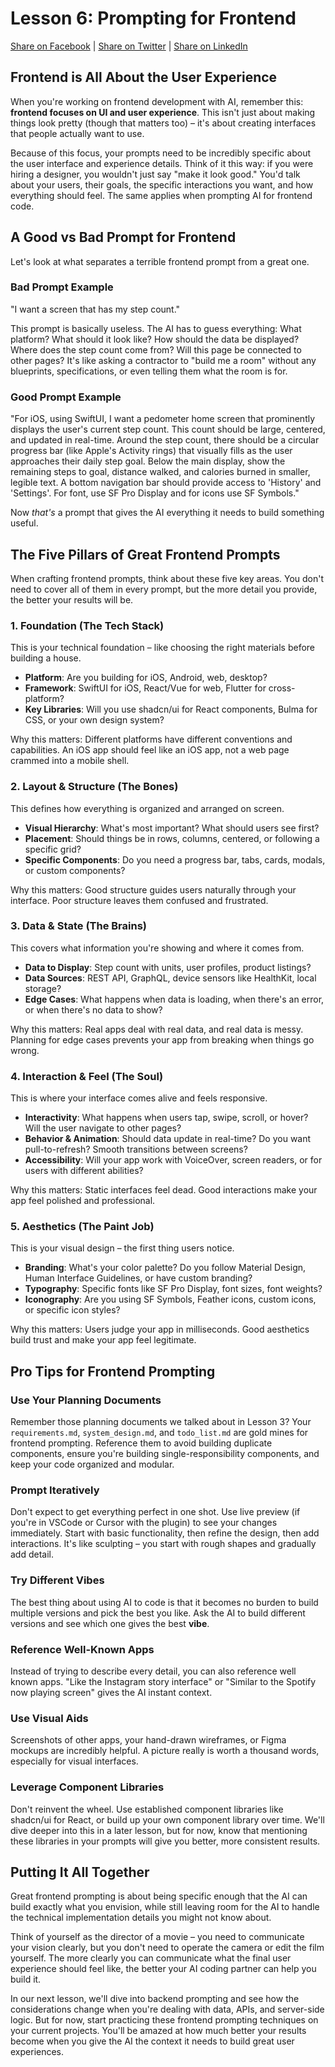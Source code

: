 # Lesson 6: Prompting for Frontend

[Share on Facebook](https://www.facebook.com/sharer/sharer.php?u=https%3A//github.com/Troyanovsky/vibe-coding-guide/blob/main/en/Lesson_6_Frontend_Prompt.md) | [Share on Twitter](https://twitter.com/intent/tweet?text=https%3A//github.com/Troyanovsky/vibe-coding-guide/blob/main/en/Lesson_6_Frontend_Prompt.md) | [Share on LinkedIn](https://www.linkedin.com/shareArticle?mini=true&url=https%3A//twitter.com/intent/tweet?text=https%253A//github.com/Troyanovsky/vibe-coding-guide/blob/main/en/Lesson_6_Frontend_Prompt.md)

## Frontend is All About the User Experience

When you're working on frontend development with AI, remember this: **frontend focuses on UI and user experience**. This isn't just about making things look pretty (though that matters too) – it's about creating interfaces that people actually want to use. 

Because of this focus, your prompts need to be incredibly specific about the user interface and experience details. Think of it this way: if you were hiring a designer, you wouldn't just say "make it look good." You'd talk about your users, their goals, the specific interactions you want, and how everything should feel. The same applies when prompting AI for frontend code.

## A Good vs Bad Prompt for Frontend

Let's look at what separates a terrible frontend prompt from a great one.

### Bad Prompt Example
"I want a screen that has my step count."

This prompt is basically useless. The AI has to guess everything: What platform? What should it look like? How should the data be displayed? Where does the step count come from? Will this page be connected to other pages? It's like asking a contractor to "build me a room" without any blueprints, specifications, or even telling them what the room is for.

### Good Prompt Example
"For iOS, using SwiftUI, I want a pedometer home screen that prominently displays the user's current step count. This count should be large, centered, and updated in real-time. Around the step count, there should be a circular progress bar (like Apple's Activity rings) that visually fills as the user approaches their daily step goal. Below the main display, show the remaining steps to goal, distance walked, and calories burned in smaller, legible text. A bottom navigation bar should provide access to 'History' and 'Settings'. For font, use SF Pro Display and for icons use SF Symbols."

Now *that's* a prompt that gives the AI everything it needs to build something useful.

## The Five Pillars of Great Frontend Prompts

When crafting frontend prompts, think about these five key areas. You don't need to cover all of them in every prompt, but the more detail you provide, the better your results will be.

### 1. Foundation (The Tech Stack)
This is your technical foundation – like choosing the right materials before building a house.

- **Platform**: Are you building for iOS, Android, web, desktop?
- **Framework**: SwiftUI for iOS, React/Vue for web, Flutter for cross-platform?
- **Key Libraries**: Will you use shadcn/ui for React components, Bulma for CSS, or your own design system?

Why this matters: Different platforms have different conventions and capabilities. An iOS app should feel like an iOS app, not a web page crammed into a mobile shell.

### 2. Layout & Structure (The Bones)
This defines how everything is organized and arranged on screen.

- **Visual Hierarchy**: What's most important? What should users see first?
- **Placement**: Should things be in rows, columns, centered, or following a specific grid?
- **Specific Components**: Do you need a progress bar, tabs, cards, modals, or custom components?

Why this matters: Good structure guides users naturally through your interface. Poor structure leaves them confused and frustrated.

### 3. Data & State (The Brains)
This covers what information you're showing and where it comes from.

- **Data to Display**: Step count with units, user profiles, product listings?
- **Data Sources**: REST API, GraphQL, device sensors like HealthKit, local storage?
- **Edge Cases**: What happens when data is loading, when there's an error, or when there's no data to show?

Why this matters: Real apps deal with real data, and real data is messy. Planning for edge cases prevents your app from breaking when things go wrong.

### 4. Interaction & Feel (The Soul)
This is where your interface comes alive and feels responsive.

- **Interactivity**: What happens when users tap, swipe, scroll, or hover? Will the user navigate to other pages?
- **Behavior & Animation**: Should data update in real-time? Do you want pull-to-refresh? Smooth transitions between screens?
- **Accessibility**: Will your app work with VoiceOver, screen readers, or for users with different abilities?

Why this matters: Static interfaces feel dead. Good interactions make your app feel polished and professional.

### 5. Aesthetics (The Paint Job)
This is your visual design – the first thing users notice.

- **Branding**: What's your color palette? Do you follow Material Design, Human Interface Guidelines, or have custom branding?
- **Typography**: Specific fonts like SF Pro Display, font sizes, font weights?
- **Iconography**: Are you using SF Symbols, Feather icons, custom icons, or specific icon styles?

Why this matters: Users judge your app in milliseconds. Good aesthetics build trust and make your app feel legitimate.

## Pro Tips for Frontend Prompting

### Use Your Planning Documents
Remember those planning documents we talked about in Lesson 3? Your `requirements.md`, `system_design.md`, and `todo_list.md` are gold mines for frontend prompting. Reference them to avoid building duplicate components, ensure you're building single-responsibility components, and keep your code organized and modular.

### Prompt Iteratively
Don't expect to get everything perfect in one shot. Use live preview (if you're in VSCode or Cursor with the plugin) to see your changes immediately. Start with basic functionality, then refine the design, then add interactions. It's like sculpting – you start with rough shapes and gradually add detail.

### Try Different Vibes
The best thing about using AI to code is that it becomes no burden to build multiple versions and pick the best you like. Ask the AI to build different versions and see which one gives the best **vibe**.

### Reference Well-Known Apps
Instead of trying to describe every detail, you can also reference well known apps. "Like the Instagram story interface" or "Similar to the Spotify now playing screen" gives the AI instant context.

### Use Visual Aids
Screenshots of other apps, your hand-drawn wireframes, or Figma mockups are incredibly helpful. A picture really is worth a thousand words, especially for visual interfaces.

### Leverage Component Libraries
Don't reinvent the wheel. Use established component libraries like shadcn/ui for React, or build up your own component library over time. We'll dive deeper into this in a later lesson, but for now, know that mentioning these libraries in your prompts will give you better, more consistent results.

## Putting It All Together

Great frontend prompting is about being specific enough that the AI can build exactly what you envision, while still leaving room for the AI to handle the technical implementation details you might not know about.

Think of yourself as the director of a movie – you need to communicate your vision clearly, but you don't need to operate the camera or edit the film yourself. The more clearly you can communicate what the final user experience should feel like, the better your AI coding partner can help you build it.

In our next lesson, we'll dive into backend prompting and see how the considerations change when you're dealing with data, APIs, and server-side logic. But for now, start practicing these frontend prompting techniques on your current projects. You'll be amazed at how much better your results become when you give the AI the context it needs to build great user experiences.